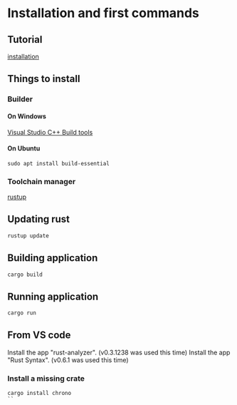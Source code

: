 # Installation and first commands



## Tutorial
[installation](https://www.rust-lang.org/learn/get-started)



## Things to install
 
### Builder
#### On Windows
[Visual Studio C++ Build tools](https://visualstudio.microsoft.com/fr/visual-cpp-build-tools/)

#### On Ubuntu
```
sudo apt install build-essential
```

### Toolchain manager
[rustup](https://static.rust-lang.org/rustup/dist/x86_64-pc-windows-msvc/rustup-init.exe)



## Updating rust

```bash
rustup update
```


## Building application

```bash
cargo build
```


## Running application

```bash
cargo run
```

## From VS code

Install the app "rust-analyzer". (v0.3.1238 was used this time)
Install the app "Rust Syntax". (v0.6.1 was used this time)

### Install a missing crate

```
cargo install chrono
``
